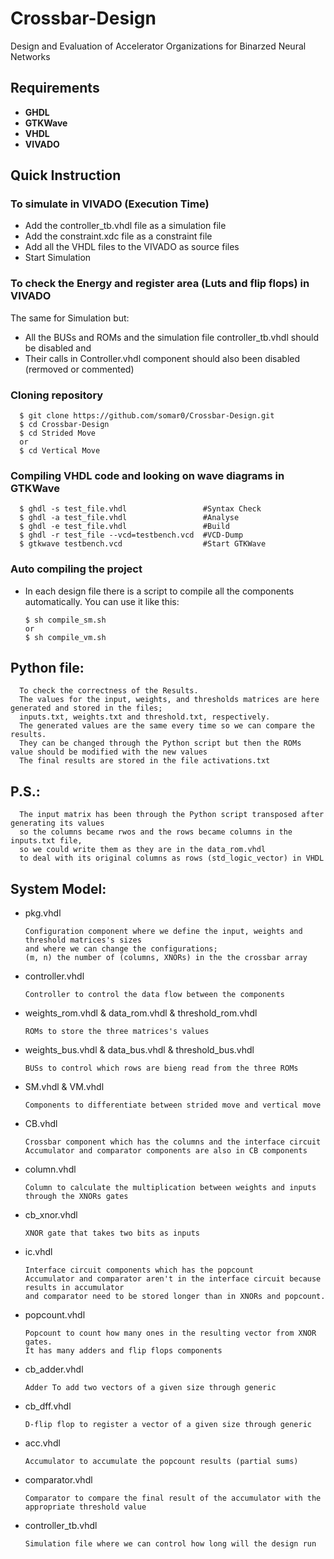 # Crossbar-Design
Design and Evaluation of Accelerator Organizations for Binarzed Neural Networks

## Requirements
* **GHDL**
* **GTKWave**
* **VHDL**
* **VIVADO**

## Quick Instruction

### To simulate in VIVADO (Execution Time) 
      
* Add the controller_tb.vhdl file as a simulation file
* Add the constraint.xdc file as a constraint file
* Add all the VHDL files to the VIVADO as source files
* Start Simulation

### To check the Energy and register area (Luts and flip flops) in VIVADO 

The same for Simulation but:

* All the BUSs and ROMs and the simulation file controller_tb.vhdl should be disabled and
* Their calls in Controller.vhdl component should also been disabled (rermoved or commented)
      
### Cloning repository

      $ git clone https://github.com/somar0/Crossbar-Design.git
      $ cd Crossbar-Design
      $ cd Strided Move
      or
      $ cd Vertical Move

### Compiling VHDL code and looking on wave diagrams in GTKWave

      $ ghdl -s test_file.vhdl                 #Syntax Check  
      $ ghdl -a test_file.vhdl                 #Analyse  
      $ ghdl -e test_file.vhdl                 #Build   
      $ ghdl -r test_file --vcd=testbench.vcd  #VCD-Dump  
      $ gtkwave testbench.vcd                  #Start GTKWave  

### Auto compiling the project

* In each design file there is a script to compile all the components automatically. You can use it like this:

      $ sh compile_sm.sh
      or
      $ sh compile_vm.sh

## Python file:
      
      To check the correctness of the Results.
      The values for the input, weights, and thresholds matrices are here generated and stored in the files;
      inputs.txt, weights.txt and threshold.txt, respectively.
      The generated values are the same every time so we can compare the results.
      They can be changed through the Python script but then the ROMs value should be modified with the new values 
      The final results are stored in the file activations.txt
      
## P.S.:

      The input matrix has been through the Python script transposed after generating its values
      so the columns became rwos and the rows became columns in the inputs.txt file,
      so we could write them as they are in the data_rom.vhdl 
      to deal with its original columns as rows (std_logic_vector) in VHDL  

## System Model:

* pkg.vhdl

      Configuration component where we define the input, weights and threshold matrices's sizes 
      and where we can change the configurations; 
      (m, n) the number of (columns, XNORs) in the the crossbar array

* controller.vhdl
      
      Controller to control the data flow between the components

* weights_rom.vhdl & data_rom.vhdl & threshold_rom.vhdl
      
      ROMs to store the three matrices's values

* weights_bus.vhdl & data_bus.vhdl & threshold_bus.vhdl
      
      BUSs to control which rows are bieng read from the three ROMs

* SM.vhdl & VM.vhdl
      
      Components to differentiate between strided move and vertical move 

* CB.vhdl
      
      Crossbar component which has the columns and the interface circuit
      Accumulator and comparator components are also in CB components
      
* column.vhdl
      
      Column to calculate the multiplication between weights and inputs through the XNORs gates

* cb_xnor.vhdl 
      
      XNOR gate that takes two bits as inputs

* ic.vhdl
      
      Interface circuit components which has the popcount
      Accumulator and comparator aren't in the interface circuit because results in accumulator 
      and comparator need to be stored longer than in XNORs and popcount.

* popcount.vhdl
      
      Popcount to count how many ones in the resulting vector from XNOR gates.
      It has many adders and flip flops components

* cb_adder.vhdl
      
      Adder To add two vectors of a given size through generic

* cb_dff.vhdl
      
      D-flip flop to register a vector of a given size through generic

* acc.vhdl
      
      Accumulator to accumulate the popcount results (partial sums)

* comparator.vhdl
      
      Comparator to compare the final result of the accumulator with the appropriate threshold value 

* controller_tb.vhdl

      Simulation file where we can control how long will the design run 
      


